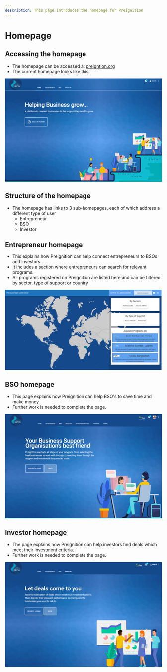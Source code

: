 ```yaml
---
description: This page introduces the homepage for Preignition
---
```


# Homepage

## Accessing the homepage

* The homepage can be accessed at [preigntion.org](https://preignition.org/main/home)
* The current homepage looks like this

![](../.gitbook/assets/image%20%28144%29.png)

## Structure of the homepage

* The homepage has links to 3 sub-homepages, each of which address a different type of user
  * Entrepreneur
  * BSO
  * Investor

## Entrepreneur homepage

* This explains how Preignition can help connect entrepreneurs to BSOs and investors
* It includes a section where entrepreneurs can search for relevant programs.  
* All programs registered on Preignition are listed here and can be filtered by sector, type of support or country

![](../.gitbook/assets/image%20%28102%29.png)

## BSO homepage

* This page explains how Preignition can help BSO's to save time and make money.
* Further work is needed to complete the page.

![](../.gitbook/assets/image%20%2834%29.png)

## Investor homepage

* The page explains how Preignition can help investors find deals which meet their investment criteria.
* Further work is needed to complete the page.

![](../.gitbook/assets/image%20%28140%29.png)



## 

